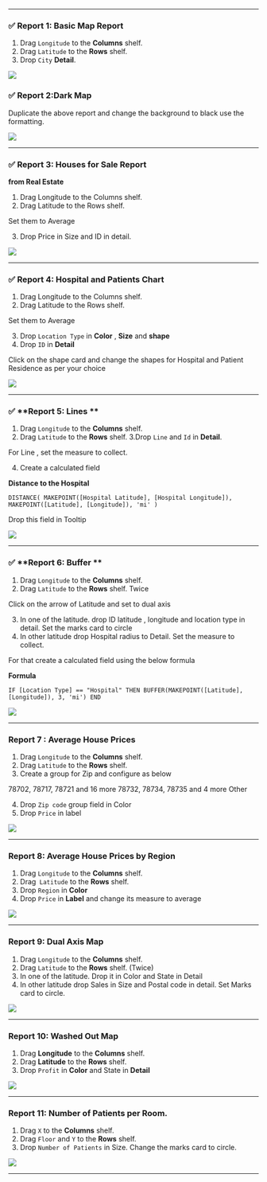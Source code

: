 
---

### ✅ **Report 1: Basic Map Report**

1. Drag `Longitude` to the **Columns** shelf.
2. Drag `Latitude` to the **Rows** shelf.
3. Drop `City` **Detail**.


![](https://github.com/Neha-Chiluka/tableau-fundamentals/blob/master/pic_12/1.png?raw=true)


### ✅ **Report 2:Dark Map**

Duplicate the above report and change the background to black use the formatting.

![](https://github.com/Neha-Chiluka/tableau-fundamentals/blob/master/pic_12/2.png?raw=true)

---

### ✅ **Report 3: Houses for Sale Report**

**from Real Estate**

1. Drag Longitude to the Columns shelf.
2. Drag Latitude to the Rows shelf.

Set them to Average

3. Drop Price in Size and ID in detail.

![](https://github.com/Neha-Chiluka/tableau-fundamentals/blob/master/pic_12/3.png?raw=true)



---

### ✅ **Report 4: Hospital and Patients Chart**


1. Drag Longitude to the Columns shelf.
2. Drag Latitude to the Rows shelf.

Set them to Average

3. Drop `Location Type` in **Color** , **Size** and **shape**
4. Drop `ID` in **Detail**

Click on the shape card and change the shapes for Hospital and Patient Residence as per your choice

![](https://github.com/Neha-Chiluka/tableau-fundamentals/blob/master/pic_12/4.png?raw=true)



----

### ✅ **Report 5: Lines **

1. Drag `Longitude` to the **Columns** shelf.
2. Drag `Latitude` to the **Rows** shelf.
3.Drop `Line` and `Id` in **Detail**.

For Line , set the measure to collect.

4. Create a calculated field 

**Distance to the Hospital**

`
DISTANCE(
    MAKEPOINT([Hospital Latitude], [Hospital Longitude]),
    MAKEPOINT([Latitude], [Longitude]),
    'mi'
)
`


Drop this field in Tooltip

![](https://github.com/Neha-Chiluka/tableau-fundamentals/blob/master/pic_12/5.png?raw=true)



-----

### ✅ **Report 6: Buffer **

1. Drag `Longitude` to the **Columns** shelf.
2. Drag `Latitude` to the **Rows** shelf. Twice

Click on the arrow of Latitude and set to dual axis

3. In one of the latitude. drop ID latitude , longitude and location type in detail. Set the marks card to circle
4. In other latitude drop Hospital radius to Detail. Set the measure to collect.

For that create a calculated field using the below formula

**Formula**

`IF [Location Type] == "Hospital"
THEN BUFFER(MAKEPOINT([Latitude], [Longitude]), 3, 'mi')
END`

![](https://github.com/Neha-Chiluka/tableau-fundamentals/blob/master/pic_12/6.png?raw=true)

--------

### Report 7 : Average House Prices

1. Drag `Longitude` to the **Columns** shelf.
2. Drag `Latitude` to the **Rows** shelf. 
3. Create a group for Zip and configure as below

78702, 78717, 78721 and 16 more
78732, 78734, 78735 and 4 more
Other

4. Drop `Zip code` group field in Color
5. Drop `Price` in label

![](https://github.com/Neha-Chiluka/tableau-fundamentals/blob/master/pic_12/7.png?raw=true)

-----------------
### Report 8:  Average House Prices by Region


1. Drag `Longitude` to the **Columns** shelf.
2. Drag` Latitude` to the **Rows** shelf. 
3. Drop `Region` in **Color**
4. Drop `Price` in **Label** and change its measure to average


![](https://github.com/Neha-Chiluka/tableau-fundamentals/blob/master/pic_12/8.png?raw=true)

--------

### Report 9:  Dual Axis Map


1. Drag `Longitude` to the **Columns** shelf.
2. Drag `Latitude` to the **Rows** shelf.  (Twice)
3. In one of the latitude. Drop it in Color and State in Detail
4. In other latitude drop Sales in Size and Postal code in detail. Set Marks card to circle.


![](https://github.com/Neha-Chiluka/tableau-fundamentals/blob/master/pic_12/9.png?raw=true)

----------
### Report 10: Washed Out Map

1. Drag **Longitude** to the **Columns** shelf.
2. Drag **Latitude** to the **Rows** shelf. 
3. Drop `Profit` in **Color** and State in **Detail**


![](https://github.com/Neha-Chiluka/tableau-fundamentals/blob/master/pic_12/10.png?raw=true)

-------------
### Report 11: Number of Patients per Room.
1. Drag `X` to the **Columns** shelf.
2. Drag `Floor` and `Y` to the **Rows** shelf. 
3. Drop `Number of Patients` in Size. Change the marks card to circle.


![](https://github.com/Neha-Chiluka/tableau-fundamentals/blob/master/pic_12/11.png?raw=true)

----------

